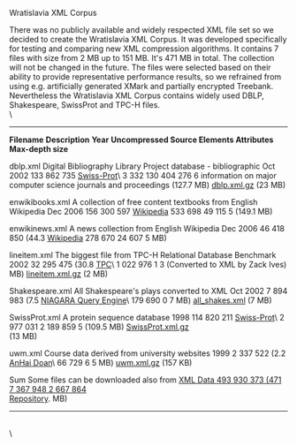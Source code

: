 Wratislavia XML Corpus

There was no publicly available and widely respected XML file set so we
decided to create the Wratislavia XML Corpus. It was developed
specifically for testing and comparing new XML compression algorithms.
It contains 7 files with size from 2 MB up to 151 MB. It\'s 471 MB in
total. The collection will not be changed in the future. The files were
selected based on their ability to provide representative performance
results, so we refrained from using e.g. artificially generated XMark
and partially encrypted Treebank. Nevertheless the Wratislavia XML
Corpus contains widely used DBLP, Shakespeare, SwissProt and TPC-H
files.\
\

  ----------------- ------------------------------------------------------------------ ---------- ---------------- ------------------------------------------------------------------------------------------------------- -------------- ---------------- ---------------
  **Filename**      **Description**                                                    **Year**   **Uncompressed   **Source**                                                                                              **Elements**   **Attributes**   **Max-depth**
                                                                                                  size**                                                                                                                                                   

  dblp.xml          Digital Bibliography Library Project database - bibliographic      Oct 2002   133 862 735      [Swiss-Prot](http://us.expasy.org/sprot/)\                                                              3 332 130      404 276          6
                    information on major computer science journals and proceedings                (127.7 MB)       [dblp.xml.gz](http://www.cs.washington.edu/research/xmldatasets/data/dblp/dblp.xml.gz) (23 MB)                                          

  enwikibooks.xml   A collection of free content textbooks from English Wikipedia      Dec 2006   156 300 597      [Wikipedia](http://download.wikipedia.org/enwikibooks)                                                  533 698        49 115           5
                                                                                                  (149.1 MB)                                                                                                                                               

  enwikinews.xml    A news collection from English Wikipedia                           Dec 2006   46 418 850 (44.3 [Wikipedia](http://download.wikipedia.org/enwikinews)                                                   278 670        24 607           5
                                                                                                  MB)                                                                                                                                                      

  lineitem.xml      The biggest file from TPC-H Relational Database Benchmark          2002       32 295 475 (30.8 [TPC](http://www.tpc.org/tpch/)\                                                                        1 022 976      1                3
                    (Converted to XML by Zack Ives)                                               MB)              [lineitem.xml.gz](http://www.cs.washington.edu/research/xmldatasets/data/tpc-h/lineitem.xml.gz) (2 MB)                                  

  Shakespeare.xml   All Shakespeare\'s plays converted to XML                          Oct 2002   7 894 983 (7.5   [NIAGARA Query Engine](http://www.cs.wisc.edu/niagara/)\                                                179 690        0                7
                                                                                                  MB)              [all_shakes.xml](http://www.cs.wisc.edu/niagara/data/plays/all_shakes.xml) (7 MB)                                                       

  SwissProt.xml     A protein sequence database                                        1998       114 820 211      [Swiss-Prot](http://us.expasy.org/sprot/)\                                                              2 977 031      2 189 859        5
                                                                                                  (109.5 MB)       [SwissProt.xml.gz](http://www.cs.washington.edu/research/xmldatasets/data/SwissProt/SwissProt.xml.gz)                                   
                                                                                                                   (13 MB)                                                                                                                                 

  uwm.xml           Course data derived from university websites                       1999       2 337 522 (2.2   [AnHai Doan](http://www.cs.wisc.edu/~anhai/)\                                                           66 729         6                5
                                                                                                  MB)              [uwm.xml.gz](http://www.cs.washington.edu/research/xmldatasets/data/courses/uwm.xml.gz) (157 KB)                                        

  Sum               Some files can be downloaded also from [XML Data                              493 930 373 (471                                                                                                         7 367 948      2 667 864        
                    Repository](http://www.cs.washington.edu/research/xmldatasets/).              MB)                                                                                                                                                      
  ----------------- ------------------------------------------------------------------ ---------- ---------------- ------------------------------------------------------------------------------------------------------- -------------- ---------------- ---------------

\
\
